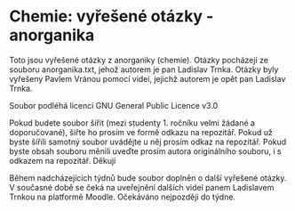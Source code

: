 # Chemie: vyřešené otázky - anorganika
Toto jsou vyřešené otázky z anorganiky (chemie). Otázky pocházejí ze souboru anorganika.txt, jehož autorem je pan Ladislav Trnka.
Otázky byly vyřešeny Pavlem Vránou pomocí videí, jejichž autorem je opět pan Ladislav Trnka.

Soubor podléhá licenci GNU General Public Licence v3.0


Pokud budete soubor šířit (mezi studenty 1. ročníku velmi žádané a doporučované), šiřte ho prosím ve formě odkazu na repozitář. Pokud už byste šířili samotný soubor uvádějte u něj prosím odkaz na repozitář. Pokud byste obsah souboru měnili uveďte prosím autora originálního souboru, i s odkazem na repozitář. Děkuji


Během nadcházejících týdnů bude soubor doplněn o další vyřešené otázky. V současné době se čeká na uveřejnění dalších videí panem Ladislavem Trnkou na platformě Moodle. Očekáváno nejpozději do týdne.
